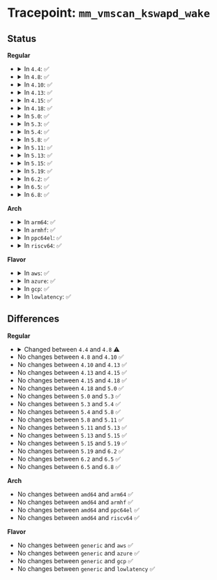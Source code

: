 # Tracepoint: <code>mm_vmscan_kswapd_wake</code>

## Status
<b>Regular</b>
<ul>
<li>
<details>
<summary>In <code>4.4</code>: ✅</summary>

Event:

```c
struct trace_event_raw_mm_vmscan_kswapd_wake {
    struct trace_entry ent;
    int nid;
    int order;
    char __data[0];
};
```
Function:

```c
void trace_event_raw_event_mm_vmscan_kswapd_wake(void *__data, int nid, int order);
```
</details>
</li>
<li>
<details>
<summary>In <code>4.8</code>: ✅</summary>

Event:

```c
struct trace_event_raw_mm_vmscan_kswapd_wake {
    struct trace_entry ent;
    int nid;
    int zid;
    int order;
    char __data[0];
};
```
Function:

```c
void trace_event_raw_event_mm_vmscan_kswapd_wake(void *__data, int nid, int zid, int order);
```
</details>
</li>
<li>
<details>
<summary>In <code>4.10</code>: ✅</summary>

Event:

```c
struct trace_event_raw_mm_vmscan_kswapd_wake {
    struct trace_entry ent;
    int nid;
    int zid;
    int order;
    char __data[0];
};
```
Function:

```c
void trace_event_raw_event_mm_vmscan_kswapd_wake(void *__data, int nid, int zid, int order);
```
</details>
</li>
<li>
<details>
<summary>In <code>4.13</code>: ✅</summary>

Event:

```c
struct trace_event_raw_mm_vmscan_kswapd_wake {
    struct trace_entry ent;
    int nid;
    int zid;
    int order;
    char __data[0];
};
```
Function:

```c
void trace_event_raw_event_mm_vmscan_kswapd_wake(void *__data, int nid, int zid, int order);
```
</details>
</li>
<li>
<details>
<summary>In <code>4.15</code>: ✅</summary>

Event:

```c
struct trace_event_raw_mm_vmscan_kswapd_wake {
    struct trace_entry ent;
    int nid;
    int zid;
    int order;
    char __data[0];
};
```
Function:

```c
void trace_event_raw_event_mm_vmscan_kswapd_wake(void *__data, int nid, int zid, int order);
```
</details>
</li>
<li>
<details>
<summary>In <code>4.18</code>: ✅</summary>

Event:

```c
struct trace_event_raw_mm_vmscan_kswapd_wake {
    struct trace_entry ent;
    int nid;
    int zid;
    int order;
    char __data[0];
};
```
Function:

```c
void trace_event_raw_event_mm_vmscan_kswapd_wake(void *__data, int nid, int zid, int order);
```
</details>
</li>
<li>
<details>
<summary>In <code>5.0</code>: ✅</summary>

Event:

```c
struct trace_event_raw_mm_vmscan_kswapd_wake {
    struct trace_entry ent;
    int nid;
    int zid;
    int order;
    char __data[0];
};
```
Function:

```c
void trace_event_raw_event_mm_vmscan_kswapd_wake(void *__data, int nid, int zid, int order);
```
</details>
</li>
<li>
<details>
<summary>In <code>5.3</code>: ✅</summary>

Event:

```c
struct trace_event_raw_mm_vmscan_kswapd_wake {
    struct trace_entry ent;
    int nid;
    int zid;
    int order;
    char __data[0];
};
```
Function:

```c
void trace_event_raw_event_mm_vmscan_kswapd_wake(void *__data, int nid, int zid, int order);
```
</details>
</li>
<li>
<details>
<summary>In <code>5.4</code>: ✅</summary>

Event:

```c
struct trace_event_raw_mm_vmscan_kswapd_wake {
    struct trace_entry ent;
    int nid;
    int zid;
    int order;
    char __data[0];
};
```
Function:

```c
void trace_event_raw_event_mm_vmscan_kswapd_wake(void *__data, int nid, int zid, int order);
```
</details>
</li>
<li>
<details>
<summary>In <code>5.8</code>: ✅</summary>

Event:

```c
struct trace_event_raw_mm_vmscan_kswapd_wake {
    struct trace_entry ent;
    int nid;
    int zid;
    int order;
    char __data[0];
};
```
Function:

```c
void trace_event_raw_event_mm_vmscan_kswapd_wake(void *__data, int nid, int zid, int order);
```
</details>
</li>
<li>
<details>
<summary>In <code>5.11</code>: ✅</summary>

Event:

```c
struct trace_event_raw_mm_vmscan_kswapd_wake {
    struct trace_entry ent;
    int nid;
    int zid;
    int order;
    char __data[0];
};
```
Function:

```c
void trace_event_raw_event_mm_vmscan_kswapd_wake(void *__data, int nid, int zid, int order);
```
</details>
</li>
<li>
<details>
<summary>In <code>5.13</code>: ✅</summary>

Event:

```c
struct trace_event_raw_mm_vmscan_kswapd_wake {
    struct trace_entry ent;
    int nid;
    int zid;
    int order;
    char __data[0];
};
```
Function:

```c
void trace_event_raw_event_mm_vmscan_kswapd_wake(void *__data, int nid, int zid, int order);
```
</details>
</li>
<li>
<details>
<summary>In <code>5.15</code>: ✅</summary>

Event:

```c
struct trace_event_raw_mm_vmscan_kswapd_wake {
    struct trace_entry ent;
    int nid;
    int zid;
    int order;
    char __data[0];
};
```
Function:

```c
void trace_event_raw_event_mm_vmscan_kswapd_wake(void *__data, int nid, int zid, int order);
```
</details>
</li>
<li>
<details>
<summary>In <code>5.19</code>: ✅</summary>

Event:

```c
struct trace_event_raw_mm_vmscan_kswapd_wake {
    struct trace_entry ent;
    int nid;
    int zid;
    int order;
    char __data[0];
};
```
Function:

```c
void trace_event_raw_event_mm_vmscan_kswapd_wake(void *__data, int nid, int zid, int order);
```
</details>
</li>
<li>
<details>
<summary>In <code>6.2</code>: ✅</summary>

Event:

```c
struct trace_event_raw_mm_vmscan_kswapd_wake {
    struct trace_entry ent;
    int nid;
    int zid;
    int order;
    char __data[0];
};
```
Function:

```c
void trace_event_raw_event_mm_vmscan_kswapd_wake(void *__data, int nid, int zid, int order);
```
</details>
</li>
<li>
<details>
<summary>In <code>6.5</code>: ✅</summary>

Event:

```c
struct trace_event_raw_mm_vmscan_kswapd_wake {
    struct trace_entry ent;
    int nid;
    int zid;
    int order;
    char __data[0];
};
```
Function:

```c
void trace_event_raw_event_mm_vmscan_kswapd_wake(void *__data, int nid, int zid, int order);
```
</details>
</li>
<li>
<details>
<summary>In <code>6.8</code>: ✅</summary>

Event:

```c
struct trace_event_raw_mm_vmscan_kswapd_wake {
    struct trace_entry ent;
    int nid;
    int zid;
    int order;
    char __data[0];
};
```
Function:

```c
void trace_event_raw_event_mm_vmscan_kswapd_wake(void *__data, int nid, int zid, int order);
```
</details>
</li>
</ul>
<b>Arch</b>
<ul>
<li>
<details>
<summary>In <code>arm64</code>: ✅</summary>

Event:

```c
struct trace_event_raw_mm_vmscan_kswapd_wake {
    struct trace_entry ent;
    int nid;
    int zid;
    int order;
    char __data[0];
};
```
Function:

```c
void trace_event_raw_event_mm_vmscan_kswapd_wake(void *__data, int nid, int zid, int order);
```
</details>
</li>
<li>
<details>
<summary>In <code>armhf</code>: ✅</summary>

Event:

```c
struct trace_event_raw_mm_vmscan_kswapd_wake {
    struct trace_entry ent;
    int nid;
    int zid;
    int order;
    char __data[0];
};
```
Function:

```c
void trace_event_raw_event_mm_vmscan_kswapd_wake(void *__data, int nid, int zid, int order);
```
</details>
</li>
<li>
<details>
<summary>In <code>ppc64el</code>: ✅</summary>

Event:

```c
struct trace_event_raw_mm_vmscan_kswapd_wake {
    struct trace_entry ent;
    int nid;
    int zid;
    int order;
    char __data[0];
};
```
Function:

```c
void trace_event_raw_event_mm_vmscan_kswapd_wake(void *__data, int nid, int zid, int order);
```
</details>
</li>
<li>
<details>
<summary>In <code>riscv64</code>: ✅</summary>

Event:

```c
struct trace_event_raw_mm_vmscan_kswapd_wake {
    struct trace_entry ent;
    int nid;
    int zid;
    int order;
    char __data[0];
};
```
Function:

```c
void trace_event_raw_event_mm_vmscan_kswapd_wake(void *__data, int nid, int zid, int order);
```
</details>
</li>
</ul>
<b>Flavor</b>
<ul>
<li>
<details>
<summary>In <code>aws</code>: ✅</summary>

Event:

```c
struct trace_event_raw_mm_vmscan_kswapd_wake {
    struct trace_entry ent;
    int nid;
    int zid;
    int order;
    char __data[0];
};
```
Function:

```c
void trace_event_raw_event_mm_vmscan_kswapd_wake(void *__data, int nid, int zid, int order);
```
</details>
</li>
<li>
<details>
<summary>In <code>azure</code>: ✅</summary>

Event:

```c
struct trace_event_raw_mm_vmscan_kswapd_wake {
    struct trace_entry ent;
    int nid;
    int zid;
    int order;
    char __data[0];
};
```
Function:

```c
void trace_event_raw_event_mm_vmscan_kswapd_wake(void *__data, int nid, int zid, int order);
```
</details>
</li>
<li>
<details>
<summary>In <code>gcp</code>: ✅</summary>

Event:

```c
struct trace_event_raw_mm_vmscan_kswapd_wake {
    struct trace_entry ent;
    int nid;
    int zid;
    int order;
    char __data[0];
};
```
Function:

```c
void trace_event_raw_event_mm_vmscan_kswapd_wake(void *__data, int nid, int zid, int order);
```
</details>
</li>
<li>
<details>
<summary>In <code>lowlatency</code>: ✅</summary>

Event:

```c
struct trace_event_raw_mm_vmscan_kswapd_wake {
    struct trace_entry ent;
    int nid;
    int zid;
    int order;
    char __data[0];
};
```
Function:

```c
void trace_event_raw_event_mm_vmscan_kswapd_wake(void *__data, int nid, int zid, int order);
```
</details>
</li>
</ul>

## Differences
<b>Regular</b>
<ul>
<li>
<details>
<summary>Changed between <code>4.4</code> and <code>4.8</code> ⚠️</summary>
<ul>
<li>
<b>Event changed. </b>
</li>
<li>
<b>Field added. </b>
<code>int zid</code>
</li>
<li>
<b>Func changed. </b>
</li>
<li>
<b>Param added. </b>
<code>int zid</code>
</li>
<li>
<b>Param reordered. </b>
<code>__data, nid, order</code> ➡️ <code>__data, nid, zid, order</code>
</li>
</ul>
</details>
</li>
<li>
No changes between <code>4.8</code> and <code>4.10</code> ✅
</li>
<li>
No changes between <code>4.10</code> and <code>4.13</code> ✅
</li>
<li>
No changes between <code>4.13</code> and <code>4.15</code> ✅
</li>
<li>
No changes between <code>4.15</code> and <code>4.18</code> ✅
</li>
<li>
No changes between <code>4.18</code> and <code>5.0</code> ✅
</li>
<li>
No changes between <code>5.0</code> and <code>5.3</code> ✅
</li>
<li>
No changes between <code>5.3</code> and <code>5.4</code> ✅
</li>
<li>
No changes between <code>5.4</code> and <code>5.8</code> ✅
</li>
<li>
No changes between <code>5.8</code> and <code>5.11</code> ✅
</li>
<li>
No changes between <code>5.11</code> and <code>5.13</code> ✅
</li>
<li>
No changes between <code>5.13</code> and <code>5.15</code> ✅
</li>
<li>
No changes between <code>5.15</code> and <code>5.19</code> ✅
</li>
<li>
No changes between <code>5.19</code> and <code>6.2</code> ✅
</li>
<li>
No changes between <code>6.2</code> and <code>6.5</code> ✅
</li>
<li>
No changes between <code>6.5</code> and <code>6.8</code> ✅
</li>
</ul>
<b>Arch</b>
<ul>
<li>
No changes between <code>amd64</code> and <code>arm64</code> ✅
</li>
<li>
No changes between <code>amd64</code> and <code>armhf</code> ✅
</li>
<li>
No changes between <code>amd64</code> and <code>ppc64el</code> ✅
</li>
<li>
No changes between <code>amd64</code> and <code>riscv64</code> ✅
</li>
</ul>
<b>Flavor</b>
<ul>
<li>
No changes between <code>generic</code> and <code>aws</code> ✅
</li>
<li>
No changes between <code>generic</code> and <code>azure</code> ✅
</li>
<li>
No changes between <code>generic</code> and <code>gcp</code> ✅
</li>
<li>
No changes between <code>generic</code> and <code>lowlatency</code> ✅
</li>
</ul>
